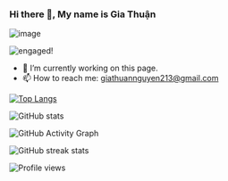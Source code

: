 ### Hi there 👋, My name is Gia Thuận
![image](https://user-images.githubusercontent.com/86192249/191790915-e48a9982-6f33-4a75-9b1a-55c598ee1e2f.png)

![engaged!](https://user-images.githubusercontent.com/86192249/191794153-63651233-67a1-414d-8800-453b2fb6acd6.svg)


- 🔭 I’m currently working on this page. 
- 📫 How to reach me: giathuannguyen213@gmail.com 


 

[![Top Langs](https://github-readme-stats.vercel.app/api/top-langs/?username=GiaThuanKaren)](https://github.com/anuraghazra/github-readme-stats)

![GitHub stats](https://github-readme-stats.vercel.app/api?username=GiaThuanKaren&show_icons=true)  

![GitHub Activity Graph](https://activity-graph.herokuapp.com/graph?username=GiaThuanKaren)  

![GitHub streak stats](https://github-readme-streak-stats.herokuapp.com/?user=GiaThuanKaren)  

![Profile views](https://gpvc.arturio.dev/GiaThuanKaren)  
